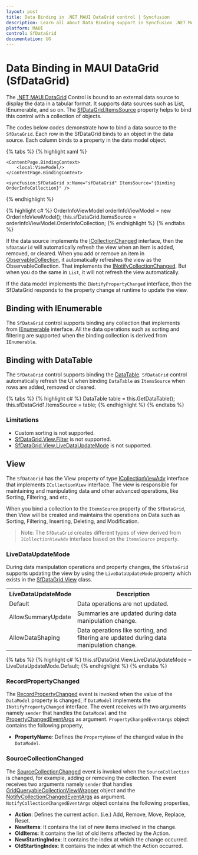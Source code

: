 ```yaml
---
layout: post
title: Data Binding in .NET MAUI DataGrid control | Syncfusion
description: Learn all about Data Binding support in Syncfusion .NET MAUI DataGrid (SfDataGrid) control and more.
platform: MAUI
control: SfDataGrid
documentation: UG
---
```


# Data Binding in MAUI DataGrid (SfDataGrid)

The [.NET MAUI DataGrid](https://help.syncfusion.com/cr/maui/Syncfusion.Maui.DataGrid.SfDataGrid.html) Control is bound to an external data source to display the data in a tabular format. It supports data sources such as List, IEnumerable, and so on. The [SfDataGrid.ItemsSource](https://help.syncfusion.com/cr/maui/Syncfusion.Maui.DataGrid.SfDataGrid.html#Syncfusion_Maui_DataGrid_SfDataGrid_ItemsSourceProperty) property helps to bind this control with a collection of objects.

The codes below codes demonstrate how to bind a data source to the `SfDataGrid`. Each row in the SfDataGrid binds to an object in the data source. Each column binds to a property in the data model object.

{% tabs %}
{% highlight xaml %}
<?xml version="1.0" encoding="utf-8" ?>
<ContentPage xmlns="http://schemas.microsoft.com/dotnet/2021/maui"
             xmlns:x="http://schemas.microsoft.com/winfx/2009/xaml"
             xmlns:local="clr-namespace:GettingStarted"
             xmlns:syncfusion="clr-namespace:Syncfusion.Maui.DataGrid;assembly=Syncfusion.Maui.DataGrid"
             x:Class="GettingStarted.MainPage">

    <ContentPage.BindingContext>
        <local:ViewModel/>
    </ContentPage.BindingContext>

    <syncfusion:SfDataGrid x:Name="sfDataGrid" ItemsSource="{Binding OrderInfoCollection}" />
</ContentPage>
{% endhighlight %}

{% highlight c# %}
OrderInfoViewModel orderInfoViewModel = new OrderInfoViewModel();
this.sfDataGrid.ItemsSource = orderInfoViewModel.OrderInfoCollection;
{% endhighlight %}
{% endtabs %}

If the data source implements the [ICollectionChanged](https://docs.microsoft.com/en-us/dotnet/api/system.collections.icollection?view=net-6.0) interface, then the `SfDataGrid` will automatically refresh the view when an item is added, removed, or cleared. When you add or remove an item in [ObservableCollection](https://docs.microsoft.com/en-us/dotnet/api/system.collections.objectmodel.observablecollection-1?view=net-6.0), it automatically refreshes the view as the ObservableCollection. That implements the [INotifyCollectionChanged](https://docs.microsoft.com/en-us/dotnet/api/system.collections.objectmodel.observablecollection-1.system-componentmodel-inotifypropertychanged-propertychanged?view=net-6.0). But when you do the same in `List`, it will not refresh the view automatically.

If the data model implements the `INotifyPropertyChanged` interface, then the SfDataGrid responds to the property change at runtime to update the view.

## Binding with IEnumerable

The `SfDataGrid` control supports binding any collection that implements from [IEnumerable](https://docs.microsoft.com/en-us/dotnet/api/system.collections.ienumerable?view=net-6.0) interface. All the data operations such as sorting and filtering are supported when the binding collection is derived from `IEnumerable`.

## Binding with DataTable

The `SfDataGrid` control supports binding the [DataTable](https://docs.microsoft.com/en-us/dotnet/api/system.data.datatable?view=net-6.0). `SfDataGrid` control automatically refresh the UI when binding `DataTable` as `ItemsSource` when rows are added, removed or cleared.

{% tabs %}
{% highlight c# %}
DataTable table = this.GetDataTable();
this.sfDataGrid1.ItemsSource = table;
{% endhighlight %}
{% endtabs %}

### Limitations

* Custom sorting is not supported.
* [SfDataGrid.View.Filter](https://help.syncfusion.com/cr/maui/Syncfusion.Maui.Data.ICollectionViewAdv.html#Syncfusion_Maui_Data_ICollectionViewAdv_Filter) is not supported.
* [SfDataGrid.View.LiveDataUpdateMode](https://help.syncfusion.com/cr/maui/Syncfusion.Maui.Data.ICollectionViewAdv.html#Syncfusion_Maui_Data_ICollectionViewAdv_LiveDataUpdateMode) is not supported.

## View

The `SfDataGrid` has the View property of type [ICollectionViewAdv](https://help.syncfusion.com/cr/maui/Syncfusion.Maui.Data.ICollectionViewAdv.html) interface that implements `ICollectionView` interface. The view is responsible for maintaining and manipulating data and other advanced operations, like Sorting, Filtering, and etc.,

When you bind a collection to the `ItemsSource` property of the `SfDataGrid`, then View will be created and maintains the operations on Data such as Sorting, Filtering, Inserting, Deleting, and Modification.

>Note: The `SfDataGrid` creates different types of view derived from `ICollectionViewAdv` interface based on the `ItemsSource` property.

### LiveDataUpdateMode

During data manipulation operations and property changes, the `SfDataGrid` supports updating the view by using the `LiveDataUpdateMode` property which exists in the [SfDataGrid.View](https://help.syncfusion.com/cr/maui/Syncfusion.Maui.Data.ICollectionViewAdv.html#Syncfusion_Maui_Data_ICollectionViewAdv) class.

<table>
<tr>
<th>LiveDataUpdateMode</th>
<th>Description</th>
</tr>
<tr>
<td>Default</td>
<td>Data operations are not updated. </td>
</tr>
<tr>
<td>AllowSummaryUpdate</td>
<td>Summaries are updated during data manipulation change.</td>
</tr>
<tr>
<td>AllowDataShaping</td>
<td>Data operations like sorting, and filtering are updated during data manipulation change.
</td>
</tr>
</table>

{% tabs %}
{% highlight c# %}
this.sfDataGrid.View.LiveDataUpdateMode = LiveDataUpdateMode.Default;
{% endhighlight %}
{% endtabs %}

### RecordPropertyChanged

The [RecordPropertyChanged](https://help.syncfusion.com/cr/maui/Syncfusion.Maui.Data.ICollectionViewAdv.html#Syncfusion_Maui_Data_ICollectionViewAdv_RecordPropertyChanged) event is invoked when the value of the `DataModel` property is changed, if `DataModel` implements the `INotifyPropertyChanged` interface. The event receives with two arguments namely `sender` that handles the `DataModel` and the [PropertyChangedEventArgs](https://docs.microsoft.com/en-us/dotnet/api/system.componentmodel.propertychangedeventargs?view=net-6.0) as argument. `PropertyChangedEventArgs` object contains the following property,

* **PropertyName**: Defines the `PropertyName` of the changed value in the `DataModel`.

### SourceCollectionChanged

The [SourceCollectionChanged](https://help.syncfusion.com/cr/maui/Syncfusion.Maui.Data.ICollectionViewAdv.html#Syncfusion_Maui_Data_ICollectionViewAdv_SourceCollectionChanged) event is invoked when the `SourceCollection` is changed, for example, adding or removing the collection. The event receives two arguments namely `sender` that handles [GridQueryableCollectionViewWrapper](https://help.syncfusion.com/cr/maui/Syncfusion.Maui.DataGrid.GridQueryableCollectionViewWrapper.html) object and the [NotifyCollectionChangedEventArgs](https://docs.microsoft.com/en-us/dotnet/api/system.collections.specialized.notifycollectionchangedeventargs?view=net-6.0) as argument. `NotifyCollectionChangedEventArgs` object contains the following properties,

* **Action**: Defines the current action. (i.e.) Add, Remove, Move, Replace, Reset.
* **NewItems**: It contains the list of new items involved in the change.
* **OldItems**: It contains the list of old items affected by the Action.
* **NewStartingIndex**: It contains the index at which the change occurred.
* **OldStartingIndex**: It contains the index at which the Action occurred.
